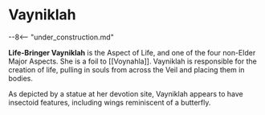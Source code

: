 # Vayniklah

--8<-- "under_construction.md"

**Life-Bringer Vayniklah** is the Aspect of Life, and one of the four non-Elder Major Aspects. She is a foil to [[Voynahla]]. Vayniklah is responsible for the creation of life, pulling in souls from across the Veil and placing them in bodies.

As depicted by a statue at her devotion site, Vayniklah appears to have insectoid features, including wings reminiscent of a butterfly.